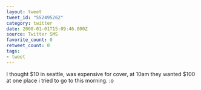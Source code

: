 ```yaml
---
layout: tweet
tweet_id: "552495262"
category: twitter
date: 2008-01-01T15:09:46.000Z
source: Twitter SMS
favorite_count: 0
retweet_count: 0
tags:
- tweet
---
```


I thought $10 in seattle, was expensive for cover, at 10am they wanted $100 at one place i tried to go to this morning. :o
